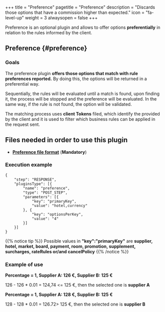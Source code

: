+++
title = "Preference"
pagetitle = "Preference"
description = "Discards those options that have a commission higher than expected."
icon = "fa-level-up"
weight = 3
alwaysopen = false
+++

Preference is an optional plugin and allows to offer options **preferentially** in relation to the rules informed by the client.

## Preference {#preference}

### Goals

The preference plugin **offers those options that match with rule preferences reported.** By doing this, the options will be returned in a preferential way.

Sequentially, the rules will be evaluated until a match is found, upon finding it, the process will be stopped and the preference will be evaluated. In the same way, if the rule is not found, the option will be validated.  

The matching process uses **client Tokens** filed, which identify the provided by the client and it is used to filter which business rules can be applied in the request sent.

## Files needed in order to use this plugin

* [**Preference file format**](/hotelx/plugins/format-files/preference/) (**Mandatory**)

### Execution example
```
{
    "step": "RESPONSE",
    "pluginsType": [{
        "name": "preference",
        "type": "POST_STEP",
        "parameters": [{
            "key": "primaryKey",
            "value": "hotel,currency"
        }, {
            "key": "optionsPerKey",
            "value": "4"
        }]
    }]
}
```

{{% notice tip %}}
Possible values in **"key":"primaryKey"** are **supplier, hotel, market, board, payment, room, promotion, supplement, surcharges, rateRules or/and cancelPolicy**
{{% /notice %}}

### Example of use

**Percentage = 1, Supplier A: 126 €, Supplier B: 125 €**

126 - 126 * 0.01 = 124,74 <= 125 €, then the selected one is **supplier A**

**Percentage = 1, Supplier A: 128 €, Supplier B: 125 €**

128 - 128 * 0.01 = 126.72> 125 €, then the selected one is **supplier B**
